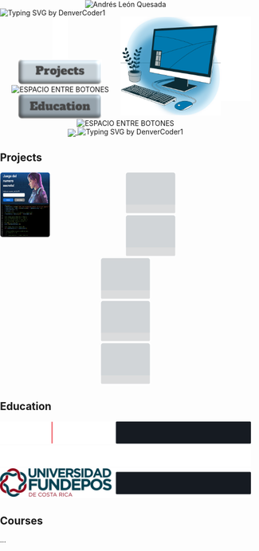 <!DOCTYPE html>
<html lang="es">
<head>
    <meta charset="UTF-8">
    <meta name="viewport" content="width=device-width, initial-scale=1.0">
</head>
<body style="margin: 0; padding: 0;">
    <div align="center" style="margin-bottom: -20px>
        <a
            <img src="https://git.io/typing-svg"><img src="https://readme-typing-svg.demolab.com?font=Anton&size=24&pause=1000&color=F7F7F7&center=true&vCenter=true&repeat=false&width=435&lines=Welcome+to+my+GitHub ;PORTFOLIO" alt="Andrés León Quesada" />
        </a>
    </div>
    <!--<div align="center" style="margin-bottom: -20px>
        <img src="https://readme-typing-svg.herokuapp.com?font=Time+New+Roman&color=red&size=25&center=true&vCenter=true&width=600&height=100&lines=+++;Hi+👋;I'm+Andrés+D.+León+Quesada;Materials+Science+and+Engineering+Student;Aeronautical+Maintenance+Technician+(AMT);Freelance+Artist"></a>-->
<!--horizontal divider(gradiant)--><img src="https://user-images.githubusercontent.com/73097560/115834477-dbab4500-a447-11eb-908a-139a6edaec5c.gif" alt="Typing SVG by DenverCoder1">
    </div>
    <div align="center">
        <img src="/img/Espacios/Espacio-imgLat.svg" width="12%" align="right" />
        </div>
        </a>
        <div align="center">
        <img src="/img/Compu.svg" width="40%" align="right" />
    </div>
    <div align="center">
        <img src="/img/Espacios/Espacio-central-botXimg.svg" height="85" align="center" alt="ESPACIO ENTRE BOTONES" />
        </div>
    <div align="center">
        <a href="#projects">
        <img src="/img/Botones/Project-boton2.svg" height="50" align="center" />
        </a>
        </div>
    <div align="center">
        <img src="/img/Espacios/Espacio-pequeño.svg" height="10" align="center" alt="ESPACIO ENTRE BOTONES" />
        </div>
    <div align="center">
        <a href="#education">
        <img src="/img/Botones/Education-boton-2.svg" height="50" align="center" />
        </a>
        </div>
    <div align="center">
        <img src="/img/Espacios/Espacio-pequeño.svg" height="10" align="center" alt="ESPACIO ENTRE BOTONES" />
        </div>
    <div align="center">
        <a href="https://github.com/AnLeQu/Bitacora-de-Estudio">
        <img src="/img/Botones/Bitácora-boton.svg" height="50" align="center" />
        </a>
        <img src="https://user-images.githubusercontent.com/73097560/115834477-dbab4500-a447-11eb-908a-139a6edaec5c.gif" alt="Typing SVG by DenverCoder1">
        </div>
<!-- Sección Proyectos -->
    <h2 id="projects">Projects</h2>
    <div align="center">
        <img src="/img/Projects/Project-NS-full.svg" width="20%" align="left" />
    </div>
    <div align="center">
        <img src="/img/Projects/Project-null.svg" width="20%""/>
    </div>
    <div align="center">
        <img src="/img/Projects/Project-null.svg" width="20%""/>
    </div>
    <div align="center">
        <img src="/img/Projects/Project-null.svg" width="20%""/>
    </div>
    <div align="center">
        <img src="/img/Projects/Project-null.svg" width="20%""/>
    </div>
    <div align="center">
        <img src="/img/Projects/Project-null.svg" width="20%""/>
    </div>
<!-- Sección Educación -->
    <h2 id="education">Education</h2>
    <div align="center">
        <img src="/img/Tec.svg" alt="Imagen de Tec" style="width: 100%;">
    </div>
    <div align="center">
        <img src="/img/Espacios/Espacio-medio.svg" alt="ESPACIO ENTRE IMÁGENES" style="width: 100%;">
    </div>
    <div align="center">
        <img src="/img/Fundepos.svg" alt="Imagen de Fundepos" style="width: 100%;">
    </div>
</body>
</html>

## Courses
... 
